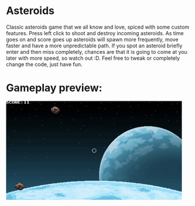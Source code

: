 # Asteroids
Classic asteroids game that we all know and love, spiced with some custom features. Press left click to shoot and destroy incoming asteroids. As time goes on and score goes up asteroids will spawn more frequently, move faster and have a more unpredictable path. If you spot an asteroid briefly enter and then miss completely, chances are that it is going to come at you later with more speed, so watch out :D. Feel free to tweak or completely change the code, just have fun.
# Gameplay preview:
![](icons/preview.gif)

